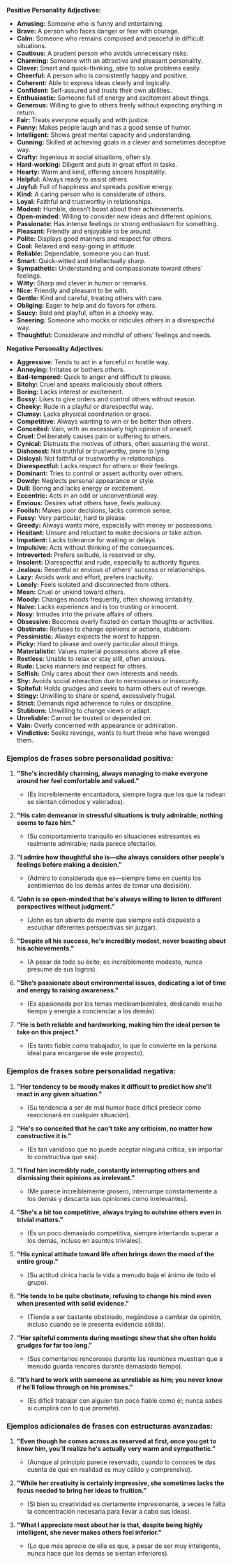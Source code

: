 **Positive Personality Adjectives:**

-   **Amusing:** Someone who is funny and entertaining.
-   **Brave:** A person who faces danger or fear with courage.
-   **Calm:** Someone who remains composed and peaceful in difficult situations.
-   **Cautious:** A prudent person who avoids unnecessary risks.
-   **Charming:** Someone with an attractive and pleasant personality.
-   **Clever:** Smart and quick-thinking, able to solve problems easily.
-   **Cheerful:** A person who is consistently happy and positive.
-   **Coherent:** Able to express ideas clearly and logically.
-   **Confident:** Self-assured and trusts their own abilities.
-   **Enthusiastic:** Someone full of energy and excitement about things.
-   **Generous:** Willing to give to others freely without expecting anything in return.
-   **Fair:** Treats everyone equally and with justice.
-   **Funny:** Makes people laugh and has a good sense of humor.
-   **Intelligent:** Shows great mental capacity and understanding.
-   **Cunning:** Skilled at achieving goals in a clever and sometimes deceptive way.
-   **Crafty:** Ingenious in social situations, often sly.
-   **Hard-working:** Diligent and puts in great effort in tasks.
-   **Hearty:** Warm and kind, offering sincere hospitality.
-   **Helpful:** Always ready to assist others.
-   **Joyful:** Full of happiness and spreads positive energy.
-   **Kind:** A caring person who is considerate of others.
-   **Loyal:** Faithful and trustworthy in relationships.
-   **Modest:** Humble, doesn’t boast about their achievements.
-   **Open-minded:** Willing to consider new ideas and different opinions.
-   **Passionate:** Has intense feelings or strong enthusiasm for something.
-   **Pleasant:** Friendly and enjoyable to be around.
-   **Polite:** Displays good manners and respect for others.
-   **Cool:** Relaxed and easy-going in attitude.
-   **Reliable:** Dependable, someone you can trust.
-   **Smart:** Quick-witted and intellectually sharp.
-   **Sympathetic:** Understanding and compassionate toward others' feelings.
-   **Witty:** Sharp and clever in humor or remarks.
-   **Nice:** Friendly and pleasant to be with.
-   **Gentle:** Kind and careful, treating others with care.
-   **Obliging:** Eager to help and do favors for others.
-   **Saucy:** Bold and playful, often in a cheeky way.
-   **Sneering:** Someone who mocks or ridicules others in a disrespectful way.
-   **Thoughtful:** Considerate and mindful of others’ feelings and needs.

**Negative Personality Adjectives:**

-   **Aggressive:** Tends to act in a forceful or hostile way.
-   **Annoying:** Irritates or bothers others.
-   **Bad-tempered:** Quick to anger and difficult to please.
-   **Bitchy:** Cruel and speaks maliciously about others.
-   **Boring:** Lacks interest or excitement.
-   **Bossy:** Likes to give orders and control others without reason.
-   **Cheeky:** Rude in a playful or disrespectful way.
-   **Clumsy:** Lacks physical coordination or grace.
-   **Competitive:** Always wanting to win or be better than others.
-   **Conceited:** Vain, with an excessively high opinion of oneself.
-   **Cruel:** Deliberately causes pain or suffering to others.
-   **Cynical:** Distrusts the motives of others, often assuming the worst.
-   **Dishonest:** Not truthful or trustworthy, prone to lying.
-   **Disloyal:** Not faithful or trustworthy in relationships.
-   **Disrespectful:** Lacks respect for others or their feelings.
-   **Dominant:** Tries to control or assert authority over others.
-   **Dowdy:** Neglects personal appearance or style.
-   **Dull:** Boring and lacks energy or excitement.
-   **Eccentric:** Acts in an odd or unconventional way.
-   **Envious:** Desires what others have, feels jealousy.
-   **Foolish:** Makes poor decisions, lacks common sense.
-   **Fussy:** Very particular, hard to please.
-   **Greedy:** Always wants more, especially with money or possessions.
-   **Hesitant:** Unsure and reluctant to make decisions or take action.
-   **Impatient:** Lacks tolerance for waiting or delays.
-   **Impulsive:** Acts without thinking of the consequences.
-   **Introverted:** Prefers solitude, is reserved or shy.
-   **Insolent:** Disrespectful and rude, especially to authority figures.
-   **Jealous:** Resentful or envious of others' success or relationships.
-   **Lazy:** Avoids work and effort, prefers inactivity.
-   **Lonely:** Feels isolated and disconnected from others.
-   **Mean:** Cruel or unkind toward others.
-   **Moody:** Changes moods frequently, often showing irritability.
-   **Naive:** Lacks experience and is too trusting or innocent.
-   **Nosy:** Intrudes into the private affairs of others.
-   **Obsessive:** Becomes overly fixated on certain thoughts or activities.
-   **Obstinate:** Refuses to change opinions or actions, stubborn.
-   **Pessimistic:** Always expects the worst to happen.
-   **Picky:** Hard to please and overly particular about things.
-   **Materialistic:** Values material possessions above all else.
-   **Restless:** Unable to relax or stay still, often anxious.
-   **Rude:** Lacks manners and respect for others.
-   **Selfish:** Only cares about their own interests and needs.
-   **Shy:** Avoids social interaction due to nervousness or insecurity.
-   **Spiteful:** Holds grudges and seeks to harm others out of revenge.
-   **Stingy:** Unwilling to share or spend, excessively frugal.
-   **Strict:** Demands rigid adherence to rules or discipline.
-   **Stubborn:** Unwilling to change views or adapt.
-   **Unreliable:** Cannot be trusted or depended on.
-   **Vain:** Overly concerned with appearance or admiration.
-   **Vindictive:** Seeks revenge, wants to hurt those who have wronged them.

### Ejemplos de frases sobre **personalidad positiva**:

1. **"She's incredibly charming, always managing to make everyone around her feel comfortable and valued."**

    - (Es increíblemente encantadora, siempre logra que los que la rodean se sientan cómodos y valorados).

2. **"His calm demeanor in stressful situations is truly admirable; nothing seems to faze him."**

    - (Su comportamiento tranquilo en situaciones estresantes es realmente admirable; nada parece afectarlo).

3. **"I admire how thoughtful she is—she always considers other people's feelings before making a decision."**

    - (Admiro lo considerada que es—siempre tiene en cuenta los sentimientos de los demás antes de tomar una decisión).

4. **"John is so open-minded that he's always willing to listen to different perspectives without judgment."**

    - (John es tan abierto de mente que siempre está dispuesto a escuchar diferentes perspectivas sin juzgar).

5. **"Despite all his success, he's incredibly modest, never boasting about his achievements."**

    - (A pesar de todo su éxito, es increíblemente modesto, nunca presume de sus logros).

6. **"She’s passionate about environmental issues, dedicating a lot of time and energy to raising awareness."**

    - (Es apasionada por los temas medioambientales, dedicando mucho tiempo y energía a concienciar a los demás).

7. **"He is both reliable and hardworking, making him the ideal person to take on this project."**
    - (Es tanto fiable como trabajador, lo que lo convierte en la persona ideal para encargarse de este proyecto).

### Ejemplos de frases sobre **personalidad negativa**:

1. **"Her tendency to be moody makes it difficult to predict how she’ll react in any given situation."**

    - (Su tendencia a ser de mal humor hace difícil predecir cómo reaccionará en cualquier situación).

2. **"He's so conceited that he can't take any criticism, no matter how constructive it is."**

    - (Es tan vanidoso que no puede aceptar ninguna crítica, sin importar lo constructiva que sea).

3. **"I find him incredibly rude, constantly interrupting others and dismissing their opinions as irrelevant."**

    - (Me parece increíblemente grosero, interrumpe constantemente a los demás y descarta sus opiniones como irrelevantes).

4. **"She's a bit too competitive, always trying to outshine others even in trivial matters."**

    - (Es un poco demasiado competitiva, siempre intentando superar a los demás, incluso en asuntos triviales).

5. **"His cynical attitude toward life often brings down the mood of the entire group."**

    - (Su actitud cínica hacia la vida a menudo baja el ánimo de todo el grupo).

6. **"He tends to be quite obstinate, refusing to change his mind even when presented with solid evidence."**

    - (Tiende a ser bastante obstinado, negándose a cambiar de opinión, incluso cuando se le presenta evidencia sólida).

7. **"Her spiteful comments during meetings show that she often holds grudges for far too long."**

    - (Sus comentarios rencorosos durante las reuniones muestran que a menudo guarda rencores durante demasiado tiempo).

8. **"It’s hard to work with someone as unreliable as him; you never know if he’ll follow through on his promises."**
    - (Es difícil trabajar con alguien tan poco fiable como él; nunca sabes si cumplirá con lo que promete).

### Ejemplos adicionales de **frases con estructuras avanzadas**:

1. **"Even though he comes across as reserved at first, once you get to know him, you'll realize he's actually very warm and sympathetic."**

    - (Aunque al principio parece reservado, cuando lo conoces te das cuenta de que en realidad es muy cálido y comprensivo).

2. **"While her creativity is certainly impressive, she sometimes lacks the focus needed to bring her ideas to fruition."**

    - (Si bien su creatividad es ciertamente impresionante, a veces le falta la concentración necesaria para llevar a cabo sus ideas).

3. **"What I appreciate most about her is that, despite being highly intelligent, she never makes others feel inferior."**
    - (Lo que más aprecio de ella es que, a pesar de ser muy inteligente, nunca hace que los demás se sientan inferiores).
